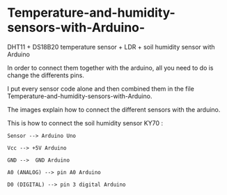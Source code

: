 # Temperature-and-humidity-sensors-with-Arduino-
DHT11 + DS18B20 temperature sensor + LDR + soil humidity sensor with Arduino 

In order to connect them together with the arduino, all you need to do is change the differents pins.

I put every sensor code alone and then combined them in the file Temperature-and-humidity-sensors-with-Arduino.


The images explain how to connect the different sensors with the arduino.

This is how to connect the soil humidity sensor KY70 : 

    Sensor --> Arduino Uno
    
    Vcc --> +5V Arduino
    
    GND -->  GND Arduino
    
    A0 (ANALOG) --> pin A0 Arduino
    
    D0 (DIGITAL) --> pin 3 digital Arduino


